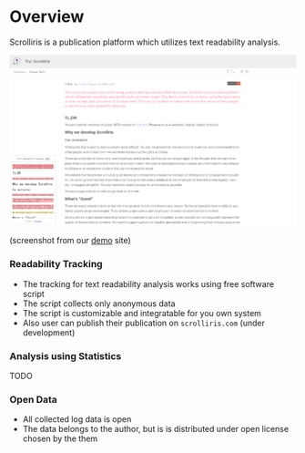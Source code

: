 # Overview

Scrolliris is a publication platform which utilizes text readability analysis.

[![try.scrolliris.com](
../img/try-scrolliris-com-20170930.png)](https://try.scrolliris.com/)

(screenshot from our [demo](https://try.scrolliris.com/) site)

### Readability Tracking

* The tracking for text readability analysis works using free software script
* The script collects only anonymous data
* The script is customizable and integratable for you own system
* Also user can publish their publication on `scrolliris.com`
  (under development)

### Analysis using Statistics

TODO

### Open Data

* All collected log data is open
* The data belongs to the author, but is is distributed under open license
  chosen by the them
